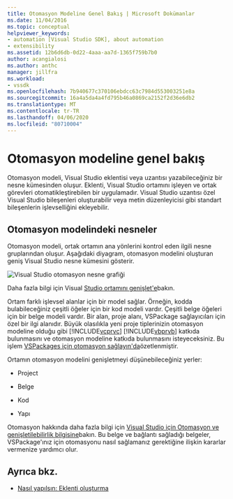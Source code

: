 ```yaml
---
title: Otomasyon Modeline Genel Bakış | Microsoft Dokümanlar
ms.date: 11/04/2016
ms.topic: conceptual
helpviewer_keywords:
- automation [Visual Studio SDK], about automation
- extensibility
ms.assetid: 12b6d6db-0d22-4aaa-aa7d-1365f759b7b0
author: acangialosi
ms.author: anthc
manager: jillfra
ms.workload:
- vssdk
ms.openlocfilehash: 7b940677c370106ebdcc63c7984d553003251e8a
ms.sourcegitcommit: 16a4a5da4a4fd795b46a0869ca2152f2d36e6db2
ms.translationtype: MT
ms.contentlocale: tr-TR
ms.lasthandoff: 04/06/2020
ms.locfileid: "80710004"
---
```

# <a name="automation-model-overview"></a>Otomasyon modeline genel bakış
Otomasyon modeli, Visual Studio eklentisi veya uzantısı yazabileceğiniz bir nesne kümesinden oluşur. Eklenti, Visual Studio ortamını işleyen ve ortak görevleri otomatikleştirebilen bir uygulamadır. Visual Studio uzantısı özel Visual Studio bileşenleri oluşturabilir veya metin düzenleyicisi gibi standart bileşenlerin işlevselliğini ekleyebilir.

## <a name="objects-in-the-automation-model"></a>Otomasyon modelindeki nesneler
 Otomasyon modeli, ortak ortamın ana yönlerini kontrol eden ilgili nesne gruplarından oluşur. Aşağıdaki diyagram, otomasyon modelini oluşturan geniş Visual Studio nesne kümesini gösterir.

 ![Visual Studio otomasyon nesne grafiği](../../extensibility/internals/media/vsvisualstudioautomationobjectchart.gif "vsVisualStudioAutomationObjectChart")

 Daha fazla bilgi için Visual [Studio ortamını genişlet'e](https://msdn.microsoft.com/Library/4173a963-7ac7-4966-9bb7-e28a9d9f6792)bakın.

 Ortam farklı işlevsel alanlar için bir model sağlar. Örneğin, kodda bulabileceğiniz çeşitli öğeler için bir kod modeli vardır. Çeşitli belge öğeleri için bir belge modeli vardır. Bir alan, proje alanı, VSPackage sağlayıcıları için özel bir ilgi alanıdır. Büyük olasılıkla yeni proje tiplerinizin otomasyon modeline olduğu gibi [!INCLUDE[vcprvc](../../code-quality/includes/vcprvc_md.md)] [!INCLUDE[vbprvb](../../code-quality/includes/vbprvb_md.md)] katkıda bulunmasını ve otomasyon modeline katkıda bulunmasını isteyeceksiniz. Bu işlem [VSPackages için otomasyon sağlayın'da](../../extensibility/internals/providing-automation-for-vspackages.md)özetlenmiştir.

 Ortamın otomasyon modelini genişletmeyi düşünebileceğiniz yerler:

- Project

- Belge

- Kod

- Yapı

Otomasyon hakkında daha fazla bilgi için [Visual Studio için Otomasyon ve genişletilebilirlik bilgisine](/visualstudio/extensibility/extensibility-in-visual-studio?view=vs-2015)bakın. Bu belge ve bağlantı sağladığı belgeler, VSPackage'ınız için otomasyonu nasıl sağlamanız gerektiğine ilişkin kararlar vermenize yardımcı olur.

## <a name="see-also"></a>Ayrıca bkz.
- [Nasıl yapılsın: Eklenti oluşturma](https://msdn.microsoft.com/Library/50be56d2-e3a5-4cd2-8569-2a0666b268ce)
